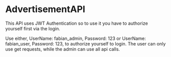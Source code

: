# AdvertisementAPI

This API uses JWT Authentication so to use it you have to authorize yourself first via the login.

Use either, UserName: fabian_admin, Password: 123 or UserName: fabian_user, Password: 123, to authorize yourself to login. The user can only use get requests, while the admin can use all api calls. 
